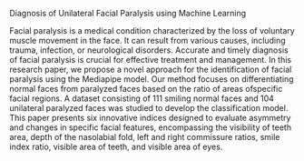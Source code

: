 Diagnosis of Unilateral Facial Paralysis using Machine Learning

Facial paralysis is a medical condition characterized by the loss of voluntary muscle movement in the face. It can result from various causes, including trauma, infection, or neurological 
disorders. Accurate and timely diagnosis of facial paralysis is crucial for effective treatment and management. In this research paper, we propose a novel approach for the identification of 
facial paralysis using the Mediapipe model. Our method focuses on differentiating normal faces from paralyzed faces based on the ratio of areas ofspecific facial regions. A dataset consisting 
of 111 smiling normal faces and 104 unilateral paralyzed faces was studied to develop the classification model. This paper presents six innovative indices designed to evaluate asymmetry 
and changes in specific facial features, encompassing the visibility of teeth area, depth of the nasolabial fold, left and right commissure ratios, smile index ratio, visible area of teeth,
and visible area of eyes.
